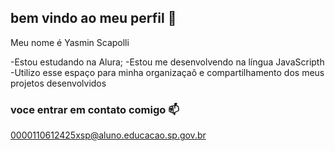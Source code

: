 ## bem vindo ao meu perfil 💙

Meu nome é Yasmin Scapolli

-Estou estudando na Alura;
-Estou me desenvolvendo na língua JavaScripth
-Utilizo esse espaço para minha organizaçaõ e compartilhamento dos meus projetos desenvolvidos

### voce entrar em contato comigo 📫

0000110612425xsp@aluno.educacao.sp.gov.br
